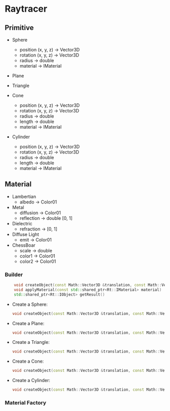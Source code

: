 # Raytracer

## Primitive

- Sphere
    - position (x, y, z) -> Vector3D
    - rotation (x, y, z) -> Vector3D
    - radius -> double
    - material -> IMaterial

- Plane
- Triangle
- Cone
    - position (x, y, z) -> Vector3D
    - rotation (x, y, z) -> Vector3D
    - radius -> double
    - length -> double
    - material -> IMaterial

- Cylinder
    - position (x, y, z) -> Vector3D
    - rotation (x, y, z) -> Vector3D
    - radius -> double
    - length -> double
    - material -> IMaterial

## Material

- Lambertian
    - albedo -> Color01
- Metal
    - diffusion -> Color01
    - reflection -> double [0, 1]
- Dielectric
    - refraction -> [0, 1]
- Diffuse Light
    - emit -> Color01
- ChessBoar
    - scale -> double
    - color1 -> Color01
    - color2 -> Color01

### Builder

```cpp
    void createObject(const Math::Vector3D &translation, const Math::Vector3D &rotation, const Param &... param)
    void applyMaterial(const std::shared_ptr<Rt::IMaterial> material)
    std::shared_ptr<Rt::IObject> getResult()
```

- Create a Sphere:
    ```cpp
    void createObject(const Math::Vector3D &translation, const Math::Vector3D &rotation, const double &radius)
    ```

- Create a Plane:
    ```cpp
    void createObject(const Math::Vector3D &translation, const Math::Vector3D &rotation, const Math::Point3D &pos, const Math::Vector3D &u, const Math::Vector3D &v)
    ```

- Create a Triangle:
    ```cpp
    void createObject(const Math::Vector3D &translation, const Math::Vector3D &rotation, const Math::Point3D &origin, const Math::Point3D &pointA, const Math::Point3D &pointB)
    ```

- Create a Cone:
    ```cpp
    void createObject(const Math::Vector3D &translation, const Math::Vector3D &rotation, double radius, double length)
    ```

- Create a Cylinder:
    ```cpp
    void createObject(const Math::Vector3D &translation, const Math::Vector3D &rotation, double radius, double length)
    ```

### Material Factory


